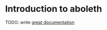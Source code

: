 # Introduction to aboleth

TODO: write [great documentation](http://jacobian.org/writing/what-to-write/)

